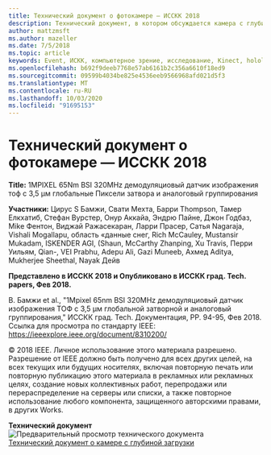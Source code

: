 ```yaml
---
title: Технический документ о фотокамере — ИССКК 2018
description: Технический документ, в котором обсуждается камера с глубиной, которая будет использоваться в Project Kinect для Azure и следующей версии HoloLens.
author: mattzmsft
ms.author: mazeller
ms.date: 7/5/2018
ms.topic: article
keywords: Event, ИСКК, компьютерное зрение, исследование, Kinect, hololens, глубина, ТОФ
ms.openlocfilehash: b692f9deeb7768e57ab6161b2c356a6610f18ed9
ms.sourcegitcommit: 09599b4034be825e4536eeb9566968afd021d5f3
ms.translationtype: MT
ms.contentlocale: ru-RU
ms.lasthandoff: 10/03/2020
ms.locfileid: "91695153"
---
```

# <a name="depth-camera-whitepaper---isscc-2018"></a>Технический документ о фотокамере — ИССКК 2018

**Title:** 1MPIXEL 65Nm BSI 320MHz демодуляциовый датчик изображения тоф с 3,5 μм глобальные Пиксели затвора и аналоговый группирования

**Участники:** Цирус S Бамжи, Свати Мехта, Барри Thompson, Тамер Елкхатиб, Стефан Вурстер, Онур Аккайа, Эндрю Пайне, Джон Годбаз, Mike Фентон, Виджай Ражасекаран, Ларри Прасер, Сатья Nagaraja, Vishali Mogallapu, область «данные снег, Rich McCauley, Mustansir Mukadam, ISKENDER AGI, (Shaun, McCarthy Zhanping, Xu Travis, Перри Уильям, Qian-, VEI Prabhu, Adepu Ali, Gazi Muneeb, Ахмед Aditya, Mukherjee Sheethal, Nayak Дейв

**Представлено в ИССКК 2018 и Опубликовано в ИССКК град. Tech. papers, Фев 2018.**

В. Бамжи et al., "1Mpixel 65nm BSI 320MHz демодуляциовый датчик изображения ТОФ с 3,5 μм глобальной затворной и аналоговый группирования," ИССКК град. Tech. Документация, PP. 94-95, Фев 2018. Ссылка для просмотра по стандарту IEEE: https://ieeexplore.ieee.org/document/8310200/

© 2018 IEEE. Личное использование этого материала разрешено. Разрешение от IEEE должно быть получено для всех других целей, на всех текущих или будущих носителях, включая повторную печать или повторную публикацию этого материала в рекламных или рекламных целях, создание новых коллективных работ, перепродажи или перераспределение на серверы или списки, а также повторное использование любого компонента, защищенного авторскими правами, в других Works.

**Технический документ**<br>
![Предварительный просмотр технического документа](images/depth-camera-isscc.PNG)<br>
[Технический документ о камере с глубиной загрузки](images/Depth-Camera-ISSCC-2018.pdf)
